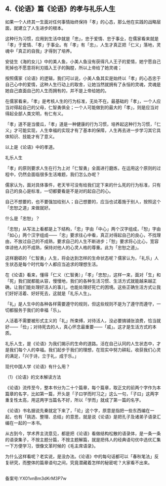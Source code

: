 ## 4.《论语》篇《论语》的孝与礼乐人生
如果一个人终其一生面对任何事情始终保持「孝」的心态，那么他在实践的战略层面，就建立了人生进步的根本。


这种行为习惯，应用到生活中就是「忠」，忠于爱情、忠于事业，在儒家看来就是「孝」于爱情、「孝」于事业。有「孝」有「忠」，人生才真正把「仁义」落地，灵魂中「真正的自我」才得到了培养。        


安徒生《海的女儿》中的美人鱼，小美人鱼没有获得凡人王子的爱情，她宁愿自己死掉也不愿意将利刃插入王子的胸膛，所以上帝给了她灵魂；


按照儒家《论语》的逻辑，我们可以说，小美人鱼其实是始终以「孝」的心态忠于自己心中的爱情，这种人生行动上的取舍，让她当然就拥有了永恒的灵魂，灵魂是她自己直面自己的人生而拥有的，并不是上帝给她的。        


在儒家看来，「孝」是考核人生的行为标准，无处不在。最基础的「孝」，一个人应当对得起自己的父母，仁智勇俱全；一个人可能做到的最大的「孝」，则是应当对得起全部人类文明，有仁有义。


「孝」道不是当傻瓜，「孝」道是一种健康的行为习惯，培养起这种行为习惯，「仁义」才可能实现，人生幸福的实现才有了基本的保障，人生再去进一步学习其它具体知识、技能才有了意义。        


以上是《论语》中的孝道。        


礼乐人生        


「孝」的原则要求人生在行为上对「仁智勇」全面进行磨炼，在运用这个原则的过程中，仍然会面临很多生活难题，我们怎么办呢？        


儒家认为，面对具体事件，老天爷可没有给我们定下来的什么死的行为标准，只有自己的良心是标准，一切都要看是不是对的起自己的心。


自己不想要的，也不要强加给别人；自己想要的，应当也试着施于别人，按照这个「忠恕之道」来做就好。        


什么是「忠恕」？


「忠恕」从写法上看都是上下结构，「忠」字由「中心」两个汉字组成，「恕」字由「如心」两个汉字组成——「忠」要求往心中看，真正对得起自己的良心，不找理由，不放过自己的不成熟，要求自己的人生不断进步；「恕」要求将心比心，宽容体谅他人的不成熟，保持对他人的心灵人格的尊重。此为「忠恕之道」。


这样磨砺的「仁智勇」人生，将会达到怎样的生命状态呢？儒家认为，「礼乐」人生状态是每个时代每个人都应当追求的理想生活。        


在《论语》看来，懂得「仁义（仁智勇）」「孝」「忠恕」，这样一来，面对「生」和「死」我们就都能从容，慢慢地，我们的各种生活习惯、生活方式就能越来越正确，让我们能处理好活人的事儿，也能处理好死亡的困境。这些正确生活方式让我们好好活着、好好死去，这就是「礼乐人生」。        


「礼」是人生中的各种各样需要遵守的规则，但这些规则不是为了遵守而遵守，一切都服务于我们的幸福「乐」。


人活着不需要被形式主义的「礼」所束缚，对待活人，没必要搞铺张浪费，恰当就好——「俭」；对待死去的人，真心怀念最重要——「戚」。这才是生活方式的本质。        


礼乐人生，是《论语》为我们揭示的生命的道路。活在自己认同的人生状态中，才是我们每个人的幸福。我们起步于我们的理想，在现实中努力耕耘，收获我们心灵的满足，「兴于诗，立于礼，成于乐。」          


现代中国人学《论语》有什么用？        


（1）《论语》的文本解读方法        


《论语》流传至今，整本书分为二十个篇章，每个篇章，取正文的前两个字作为本篇章的名字，比如第一篇，开头是「子曰学而时习之」这么一句，「子曰」这两字重复性太高，用这两字当篇名不好，所以「学而」就成了第一篇的名字。        


《论语》书名据说先秦就定下来了，「论」这个字，原意是指把一些东西编在一起，也有「挑选、整理、总结」的意思，就是说《论语》是把孔子及诸弟子语录汇编在一起的一本书。        


从古到今，学术界主流意见，都是把《论语》看做结构松散的语录体，是一条一条的语录集子，不按主题分篇，不按主题解篇，就是把伟人的经典语句优中选优汇集一下方便学习，很像文革时候的《毛主席语录》。        


为什么这样看呢？老实说，是没办法。《论语》中的每句话都可以「春秋笔法」反复研究，而整体的篇章语句之间，究竟潜藏着怎样的秘密呢？大家看不出来。        


  



备案号:YX01vnBm3dKrM3P7w

